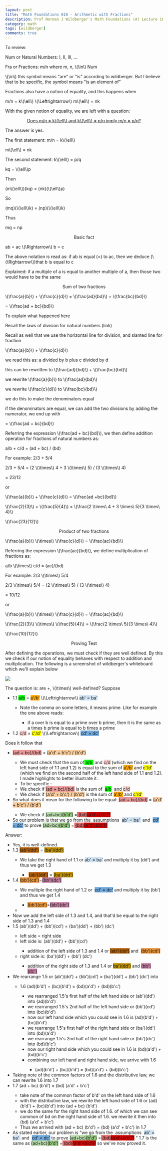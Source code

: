 ```yaml
---
layout: post
title: "Math Foundations 010 - Arithmetic with Fractions"
description: Prof Norman J Wildberger's Math Foundations (A) Lecture 10
category: math
tags: [wildberger]
comments: true
---
```


<head><script async='async' src='https://cdnjs.cloudflare.com/ajax/libs/mathjax/2.7.1/MathJax.js?config=TeX-AMS_CHTML,Safe' type='text/javascript'></script></head>
To review:

<p>Num or Natural Numbers: I, II, III, ...</p>

<p>Fra or Fractions: m/n where m, n, \(\in\) Num</p>

<p>\(\in\) this symbol means "are" or "is" according to wildberger. But I believe that to be specific, the symbol means "is an element of"</p>

<p>Fractions also have a notion of equality, and this happens when</p>

<p>m/n =  k\(\ell\) \(\Leftrightarrow\) m\(\ell\) = nk</p>

<p>With the given notion of equality, we are left with a question:</p>
<!-- more --> 

<center><p><u>Does m/n =  k\(\ell\)  and k\(\ell\) = p/q imply m/n = p/q?</u></p></center>

<p>The answer is yes.</p>
<p>The first statement: m/n =  k\(\ell\)</p>
<p>m\(\ell\) = nk</p>
<p>The second statement: k\(\ell\) = p/q</p>
<p>kq = \(\ell\)p</p>
<p>Then</p>
<p>(m\(\ell\))(kq) = (nk)(\(\ell\)p)</p>
<p>So</p>
<p>(mq)(\(\ell\)k) = (np)(\(\ell\)k)</p>
<p>Thus</p>
<p>mq = np</p>

<center><p>Basic fact</p></center>

<p>ab = ac \(\Rightarrow\) b = c</p>
<p>The above notation is read as: if ab is equal (=) to ac, then we deduce (\(\Rightarrow\))that b is equal to c</p>
<p>Explained: if a multiple of a is equal to another multiple of a, then those two would have to be the same</p>

<center><p>Sum of two fractions</p></center>

<p>\(\frac{a}{b}\) + \(\frac{c}{d}\) = \(\frac{ad}{bd}\) + \(\frac{bc}{bd}\)</p>
<p>= \(\frac{ad + bc}{bd}\)</p>
<p>To explain what happened here</p>

<p>Recall the laws of division for natural numbers (link)</p>
<p>Recall as well that we use the horizontal line for division, and slanted line for fraction</p>
<p>\(\frac{a}{b}\) + \(\frac{c}{d}\) </p>
<p>we read this as: a divided by b plus c divided by d</p>
<p>this can be rewritten to \(\frac{ad}{bd}\) + \(\frac{bc}{bd}\)</p>
<p>we rewrite \(\frac{a}{b}\) to \(\frac{ad}{bd}\)</p>
<p>we rewrite \(\frac{c}{d}\) to \(\frac{bc}{bd}\)</p>
<p>we do this to make the denominators equal</p>
<p>if the denominators are equal, we can add the two divisions by adding the numerator, we end up with </p>
<p>= \(\frac{ad + bc}{bd}\)</p>
<p>Referring the expression \(\frac{ad + bc}{bd}\), we then define addition operation for fractions of natural numbers as:</p>
<p>a/b + c/d = (ad + bc) / (bd)</p>
<p>For example: 2/3 + 5/4</p>
<p>2/3 + 5/4 = (2 \(\times\) 4 + 3 \(\times\) 5) / (3 \(\times\) 4)</p>
<p>= 23/12</p>
<p>or</p>
<p>\(\frac{a}{b}\) + \(\frac{c}{d}\) =  \(\frac{ad +bc}{bd}\)</p>
<p>\(\frac{2}{3}\) +  \(\frac{5}{4}\) =  \(\frac{2 \times\ 4 + 3 \times\ 5}{3 \times\ 4}\)</p>
<p>\(\frac{23}{12}\)</p>

<center><p>Product of two fractions</p></center>

<p>\(\frac{a}{b}\) \(\times\) \(\frac{c}{d}\) = \(\frac{ac}{bd}\)</p>
<p>Referring the expression \(\frac{ac}{bd}\), we define multiplication of fractions as:</p>
<p>a/b \(\times\) c/d = (ac)/(bd)</p>
<p>For example: 2/3 \(\times\) 5/4</p>
<p>2/3 \(\times\) 5/4 = (2 \(\times\) 5) / (3 \(\times\) 4)</p>
<p>= 10/12</p>
<p>or</p>
<p>\(\frac{a}{b}\) \(\times\)  \(\frac{c}{d}\) =  \(\frac{ac}{bd}\)</p>
<p>\(\frac{2}{3}\) \(\times\)  \(\frac{5}{4}\) =  \(\frac{2 \times\ 5}{3 \times\ 4}\)</p>
<p>\(\frac{10}{12}\)</p>

<center><p>Proving Test</p></center>

<p>After defining the operations, we must check if they are well defined. By this we check if our notion of equality behaves with respect to addition and multiplication. The following is a screenshot of wildberger's whiteboard which we'll explain below</p>

<img src="/photos/2021/mf-010.png">

<p>The question is: are +, \(\times\) well-defined? Suppose</p>

<ul>
  <li>1.1 <span style="background-color: lime;">a/b</span> = <span style="background-color: orange;">a'/b'</span> \(\Leftrightarrow\) <span style="background-color: #cfe2f3;">ab' = ba'</span></li>
  <ul>
    <li>Note the comma on some letters, it means prime. Like for example the one above reads:</li>
    <ul>
      <li>if a over b is equal to a prime over b prime, then it is the same as a times b prime is equal to b times a prime</li>
    </ul>
  </ul>
  <li>1.2 <span style="background-color: #f4cccc;">c/d</span> = <span style="background-color: yellow;">c'/d'</span> \(\Leftrightarrow\) <span style="background-color: #6fa8dc;">cd' = dc'</span></li>
</ul>

<p>Does it follow that</p>

<ul>
  <li><span style="background-color: #ea9999;">(ad + bc)/(bd)</span> = <span style="background-color: #f9cb9c;">(a'd' + b'c') / (b'd')</span></li>
  <ul>
    <li>We must check that the sum of<span style="background-color: lime;"> a/b&nbsp;</span> and <span style="background-color: #f4cccc;">c/d</span> (which we find on the left hand side of 1.1 and 1.2) is equal to the sum of <span style="background-color: orange;">a'/b'</span>&nbsp;and <span style="background-color: yellow;">c'/d'</span> (which we find on the second half of the left hand side of 1.1 and 1.2). I made highlights to better illustrate it.</li>
    <li>To be specific :</li>
    <li>We check if <span style="background-color: #ea9999;">(ad + bc)/(bd)</span> is the sum of&nbsp;&nbsp;<span style="background-color: lime;">a/b</span>&nbsp;&nbsp;and&nbsp;<span style="background-color: #f4cccc;">c/d</span></li>
    <li>We check if <span style="background-color: #f9cb9c;">(a'd' + b'c') / (b'd')</span>&nbsp;is the sum of&nbsp;<span style="background-color: orange;">a'/b'</span>&nbsp;and&nbsp;<span style="background-color: yellow;">c'/d'</span></li>
  </ul>
  <li>So what does it mean for the following to be equal:&nbsp;<span style="background-color: #ea9999;">(ad + bc)/(bd)</span>&nbsp;=&nbsp;<span style="background-color: #f9cb9c;">(a'd' + b'c') / (b'd')</span></li>
  <ul>
    <li>We check if <span style="background-color: #b6d7a8;">(ad+bc)</span><span style="background-color: #93c47d;">(b'd')</span> =<span style="background-color: #e06666;"> (bd)</span><span style="background-color: #cc0000;">(a'd'+b'c')?</span></li>
  </ul>
  <li>So our problem is that we go from the&nbsp; assumptions&nbsp;&nbsp;<span style="background-color: #cfe2f3;">ab' = ba' </span>&nbsp;and&nbsp;&nbsp;<span style="background-color: #6fa8dc;">cd' = dc'</span>&nbsp;to prove&nbsp;<span style="background-color: #b6d7a8;">(ad+bc)</span><span style="background-color: #93c47d;">(b'd')</span>&nbsp;=<span style="background-color: #e06666;">&nbsp;(bd)</span><span style="background-color: #cc0000;">(a'd'+b'c')?</span></li>
</ul>

<p>Answer:</p>

<ul>
  <li>Yes, it is well-defined.</li>
  <li>1.3 <span style="background-color: #b45f06;">(ab')(dd')</span> = <span style="background-color: #bf9000;">(ba')(dd')</span></li>
  <ul>
    <li>We take the right hand of 1.1 or&nbsp;<span style="background-color: #cfe2f3;">ab' = ba'</span>&nbsp;and multiply it by (dd') and thus we get 1.3</li>
    <ul>
      <li>&nbsp;<span style="background-color: #b45f06;">(ab')(dd')</span>&nbsp;=&nbsp;<span style="background-color: #bf9000;">(ba')(dd')</span></li>
    </ul>
  </ul>
  <li>1.4 <span style="background-color: #e69138;">(bb')(cd')</span>=<span style="background-color: #c27ba0;">(bb')(dc')</span></li>
  <ul>
    <li>We multiple the right hand of 1.2 or&nbsp;&nbsp;<span style="background-color: #6fa8dc;">cd' = dc'</span>&nbsp;and multiply it by (bb') and thus we get 1.4&nbsp;</li>
    <ul>
      <li><span style="background-color: #e69138;">(bb')(cd')</span>=<span style="background-color: #c27ba0;">(bb')(dc')</span></li>
    </ul>
    <li>
      <br />
    </li>
  </ul>
  <li>Now we add the left side of 1.3 and 1.4, and that'd be equal to the right side of 1.3 and 1.4</li><li>1.5 (ab')(dd') + (bb')(cd') = (ba')(dd') + (bb') (dc')</li>
  <ul>
    <li>left side = right side</li>
    <li>left side is:&nbsp;(ab')(dd') + (bb')(cd')</li>
    <ul>
      <li>addition of the left side of 1.3 and 1.4 or&nbsp;<span style="background-color: #b45f06;">(ab')(dd')</span>&nbsp;and&nbsp;&nbsp;<span style="background-color: #e69138;">(bb')(cd')</span></li>
    </ul>
    <li>right side is: (ba')(dd') + (bb') (dc')</li><ul><li>addition of the right side of 1.3 and 1.4 or&nbsp;<span style="background-color: #bf9000;">ba')(dd')</span>&nbsp;and&nbsp;<span style="background-color: #c27ba0;">(bb')(dc')</span>&nbsp;&nbsp;</li>
    </ul>
  </ul>
  <li>We rearrange 1.5 or (ab')(dd') + (bb')(cd') = (ba')(dd') + (bb') (dc') into</li><ul><li>1.6 (ad)(b'd') + (bc)(b'd') = (bd)(a'd') + (bd)(b'c')</li>
  <ul>
    <li>we rearranged 1.5's first half of the left hand side or (ab')(dd') into (ad)(b'd')</li>
    <li>we rearranged 1.5's 2nd half of the left hand side or (bb')(cd') into (bc)(b'd')</li>
    <li>now our left hand side which you could see in 1.6 is (ad)(b'd') + (bc)(b'd')&nbsp;</li>
    <li>we rearrange 1.5's first half of the right hand side or (ba')(dd') into (bd)(a'd')</li>
    <li>we rearrange 1.5's 2nd half of the right hand side or (bb')(dc') into (bd)(b'c')</li>
    <li>now our right hand side which you could see in 1.6 is (bd)(a'd') + (bd)(b'c')</li>
    <li>combining our left hand and right hand side, we arrive with 1.6</li>
    <ul>
      <li>(ad)(b'd') + (bc)(b'd') = (bd)(a'd') + (bd)(b'c')</li>
    </ul>
  </ul>
  </ul>
  <li>Taking note of the common factors of 1.6 and the distributive law, we can rewrite 1.6 into 1.7</li>
  <li>1.7 (ad + bc) (b'd') = (bd) (a'd' + b'c')</li>
  <ul>
    <li>take note of the common factor of b'd' on the left hand side of 1.6</li>
    <li>with the distributive law, we rewrite the left hand side of 1.6 or (ad)(b'd') + (bc)(b'd') into (ad + bc) (b'd')</li>
    <li>we do the same for the right hand side of 1.6. of which we can see common of bd on the right hand side of 1.6. we rewrite it then into (bd) (a'd' + b'c')</li>
    <li>Thus we arrived with (ad + bc) (b'd') = (bd) (a'd' + b'c') in 1.7</li>
  </ul>
  <li>As stated earlier, our problem is "we go from the&nbsp; assumptions&nbsp;&nbsp;<span style="background-color: #cfe2f3;">ab' = ba'&nbsp;</span>&nbsp;and&nbsp;&nbsp;<span style="background-color: #6fa8dc;">cd' = dc'</span>&nbsp;to prove&nbsp;<span style="background-color: #b6d7a8;">(ad+bc)</span><span style="background-color: #93c47d;">(b'd')</span>&nbsp;=<span style="background-color: #e06666;">&nbsp;(bd)</span><span style="background-color: #cc0000;">(a'd'+b'c')?</span>&nbsp;" 1.7 is the same as&nbsp;<span style="background-color: #b6d7a8;">(ad+bc)</span><span style="background-color: #93c47d;">(b'd')</span>&nbsp;=<span style="background-color: #e06666;">&nbsp;(bd)</span><span style="background-color: #cc0000;">(a'd'+b'c')?</span>&nbsp;so we've now proved it.</li>
</ul>
</div>

